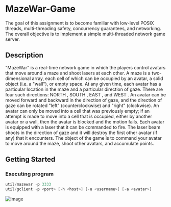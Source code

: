 # MazeWar-Game

The goal of this assignment is to become familiar with low-level POSIX threads, multi-threading safety, concurrency guarantees, and networking.
The overall objective is to implement a simple multi-threaded network game server.

## Description

"MazeWar" is a real-time network game in which the players control avatars that move around a maze and shoot lasers at each other. A maze is
a two-dimensional array, each cell of which can be occupied by an avatar, a solid object (i.e. a "wall"), or empty space. At any given time, each
avatar has a particular location in the maze and a particular direction of gaze. There are four such directions: NORTH , SOUTH , EAST , and WEST .
An avatar can be moved forward and backward in the direction of gaze, and the direction of gaze can be rotated "left" (counterclockwise) and
"right" (clockwise). An avatar can only be moved into a cell that was previously empty; if an attempt is made to move into a cell that is occupied,
either by another avatar or a wall, then the avatar is blocked and the motion fails. Each avatar is equipped with a laser that it can be commanded
to fire. The laser beam shoots in the direction of gaze and it will destroy the first other avatar (if any) that it encounters. The object of the game
is to command your avatar to move around the maze, shoot other avatars, and accumulate points.

## Getting Started

### Executing program
```c
util/mazewar -p 3333
util/gclient -p <port> [-h <host>] [-u <username>] [-a <avatar>]
```

![image](https://user-images.githubusercontent.com/51501680/163927344-1e2d19c8-d8b5-4718-8136-bd53af27075e.png)
